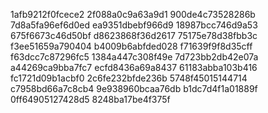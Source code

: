 1afb9212f0fcece2
2f088a0c9a63a9d1
900de4c73528286b
7d8a5fa96ef6d0ed
ea9351dbebf966d9
18987bcc746d9a53
675f6673c46d50bf
d8623868f36d2617
75175e78d38fbb3c
f3ee51659a790404
b4009b6abfded028
f71639f9f8d35cff
f63dcc7c87296fc5
1384a447c308f49e
7d723bb2db42e07a
a44269ca9bba7fc7
ecfd8436a69a8437
61183abba103b416
fc1721d09b1acbf0
2c6fe232bfde236b
5748f45015144714
c7958bd66a7c8cb4
9e938960bcaa76db
b1dc7d4f1a01889f
0ff64905127428d5
8248ba17be4f375f
